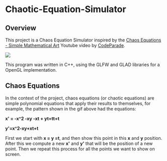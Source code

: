# Chaotic-Equation-Simulator

## Overview
This project is a Chaos Equation Simulator inspired by the [Chaos Equations - Simple Mathematical Art](https://www.youtube.com/watch?v=fDSIRXmnVvk&ab_channel=CodeParade) Youtube video by [CodeParade](https://www.youtube.com/channel/UCrv269YwJzuZL3dH5PCgxUw).


![](https://github.com/MurilloMMartins/Chaotic-Equation-Simulator/blob/master/showcase.gif)


This program was written in C++, using the GLFW and GLAD libraries for a OpenGL implementation.

## Chaos Equations
In the context of the project, chaos equations (or chaotic equations) are simple polynomial equations that apply their results to themselves, for example, the pattern shown in the gif above had the equations:

**x' = -x^2 -xy -xt + yt+tt+t**

**y'=x^2-xy+xt+t**

First we start with **x = y =t**, and then show this point in this **x** and **y** position. After this we compute a new **x'** and **y'** that will be the position of a new point. Then we repeat this process for all the points we want to show on screen.